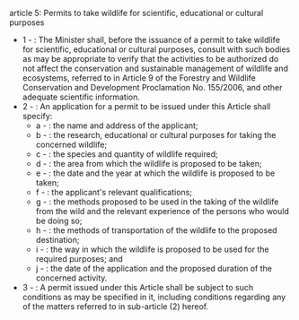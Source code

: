 article 5: Permits to take wildlife for scientific, educational or cultural purposes

<ul>
			<li>1 - : The Minister shall, before the issuance of a permit to take wildlife for scientific, educational or cultural purposes, consult with such bodies as may be appropriate to verify that the activities to be authorized do not affect the conservation and sustainable management of wildlife and ecosystems, referred to in Article 9 of the Forestry and Wildlife Conservation and Development Proclamation No. 155&#x2F;2006, and other adequate scientific information.<ul>
			</ul></li>			<li>2 - : An application for a permit to be issued under this Article shall specify:<ul>
						<li>a - : the name and address of the applicant;<ul>
						</ul></li>						<li>b - : the research, educational or cultural purposes for taking the concerned wildlife;<ul>
						</ul></li>						<li>c - : the species and quantity of wildlife required;<ul>
						</ul></li>						<li>d - : the area from which the wildlife is proposed to be taken;<ul>
						</ul></li>						<li>e - : the date and the year at which the wildlife is proposed to be taken;<ul>
						</ul></li>						<li>f - : the applicant&#39;s relevant qualifications;<ul>
						</ul></li>						<li>g - : the methods proposed to be used in the taking of the wildlife from the wild and the relevant experience of the persons who would be doing so;<ul>
						</ul></li>						<li>h - : the methods of transportation of the wildlife to the proposed destination;<ul>
						</ul></li>						<li>i - : the way in which the wildlife is proposed to be used for the required purposes; and<ul>
						</ul></li>						<li>j - : the date of the application and the proposed duration of the concerned activity.<ul>
						</ul></li>			</ul></li>			<li>3 - : A permit issued under this Article shall be subject to such conditions as may be specified in it, including conditions regarding any of the matters referred to in sub-article (2) hereof.<ul>
			</ul></li></ul>
